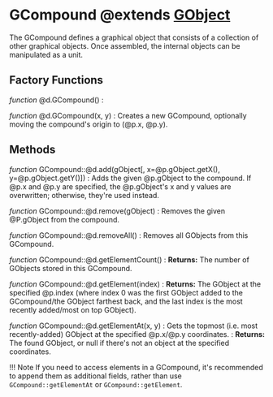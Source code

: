 GCompound @extends [GObject](../gobject.md)
============================================

The GCompound defines a graphical object that consists of a collection
of other graphical objects.  Once assembled, the internal objects
can be manipulated as a unit.

Factory Functions
------------------
*function* @d.GCompound()
: 

*function* @d.GCompound(x, y)
:   Creates a new GCompound, optionally moving the compound's origin
    to (@p.x, @p.y).

Methods
--------
*function* GCompound::@d.add(gObject[, x=@p.gObject.getX(), y=@p.gObject.getY()])
:   Adds the given @p.gObject to the compound. If @p.x and @p.y are specified,
    the @p.gObject's x and y values are overwritten; otherwise, they're used instead.

*function* GCompound::@d.remove(gObject)
:   Removes the given @P.gObject from the compound.

*function* GCompound::@d.removeAll()
:   Removes all GObjects from this GCompound.

*function* GCompound::@d.getElementCount()
:   **Returns:** The number of GObjects stored in this GCompound.

*function* GCompound::@d.getElement(index)
:   **Returns:** The GObject at the specified @p.index (where index 0 was the first GObject added
                 to the GCompound/the GObject farthest back, and the last index is the most recently
                 added/most on top GObject).

*function* GCompound::@d.getElementAt(x, y)
:   Gets the topmost (i.e. most recently-added) GObject at the specified @p.x/@p.y coordinates.
:   **Returns:** The found GObject, or null if there's not an object at the specified coordinates.

!!! Note
    If you need to access elements in a GCompound, it's recommended to append
    them as additional fields, rather than use `GCompound::getElementAt` or
    `GCompound::getElement`.
